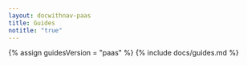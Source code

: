 ```yaml
---
layout: docwithnav-paas
title: Guides
notitle: "true"
---
```


{% assign guidesVersion = "paas" %}
{% include docs/guides.md %}

